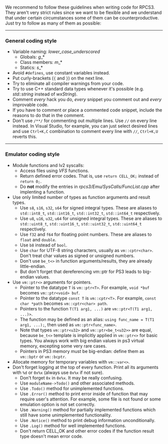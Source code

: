 We recommend to follow these guidelines when writing code for RPCS3. They aren't very strict rules since we want to be flexible and we understand that under certain circumstances some of them can be counterproductive. Just try to follow as many of them as possible:

***
### General coding style
* Variable naming: *lower_case_underscored*
    * Globals: _g__*
    * Class members: _m__*
    * Statics: _s__*
* Avoid `#defines`, use constant variables instead.
* Put curly-brackets (`{` and `}`) on the next line.
* Try to eliminate all compiler warnings from your code.
* Try to use C++ standard data types whenever it's possible (e.g. _std::string_ instead of _wxString_).
* Comment *every* hack you do, *every* snippet you comment out and *every* improvable code.
* If you have to comment or place a commented code snippet, include the reasons to do that in the comment.
* Don't use `/**/` for commenting out multiple lines. Use `//` on every line instead. In Visual Studio, for example, you can just select desired lines and use `Ctrl+K,C` combination to comment every line with `//`, `Ctrl+K,U` reverts this.

***
### Emulator coding style
* Module functions and lv2 syscalls:
    * Access files using *VFS* functions.
    * Return defined error codes. That is, use `return CELL_OK;` instead of `return 0;`.
    * Do **not** modify the entries in *rpcs3/Emu/SysCalls/FuncList.cpp* after implenting a function.
* Use only limited number of types as function arguments and result types.
    * Use `s8`, `s16`, `s32`, `s64` for signed integral types. These are aliases to `std::int8_t`, `std::int16_t`, `std::int32_t`, `std::int64_t` respectively.
    * Use `u8`, `u16`, `u32`, `u64` for unsigned integral types. These are aliases to `std::uint8_t`, `std::uint16_t`, `std::uint32_t`, `std::uint64_t` respectively.
    * Use `f32` and `f64` for floating point numbers. These are aliases to `float` and `double`.
    * Use `b8` instead of `bool`.
    * Use `char` for UTF-8 string characters, usually as `vm::cptr<char>`. Don't treat char values as signed or unsigned numbers.
    * Don't use `be_t<>` in function arguments/results, they are already little-endian.
    * But don't forget that dereferencing vm::ptr for PS3 leads to big-endian values.
* Use `vm::ptr<>` arguments for pointers.
    * Pointer to the datatype `T` is `vm::ptr<T>`. For example, `void *buf` becomes `vm::ptr<void> buf`.
    * Pointer to the datatype `const T` is `vm::cptr<T>`. For example, `const char *path` becomes `vm::cptr<char> path`.
    * Pointers to the function `T(T1 arg1, ...)` are `vm::ptr<T(T1 arg1, ...)>`.
    * The function may be defined as an alias: `using func_name = T(T1 arg1, ...);`, then used as `vm::ptr<func_name>`.
    * Note that types `vm::ptr<u32>` and `vm::ptr<be_t<u32>>` are equal, because `be_t<>` template is implicitly applied in `vm::ptr<>` for basic types. You always work with big endian values in ps3 virtual memory, excepting some very rare cases.
    * Pointers in PS3 memory must be big-endian: define them as `vm::bptr` or `vm::bcptr`.
* Allocate memory for temporary variables with `vm::var<>`.
* Don't forget logging at the top of every function. Print all its arguments with `%d` or `0x%x` (always use `0x%x` if not sure).
    * Don't forget `0x` in `0x%x`. It may be really confusing.
    * Use `moduleName->Todo()` and other associated methods.
    * Use `.Todo()` method for unimplemented functions.
    * Use `.Error()` method to print error inside of function that may require user's attention. For example, some file is not found or some emulation option is not set correctly.
    * Use `.Warning()` method for partially implemented functions which still have some unimplemented functionality.
    * Use `.Notice()` method to print debug information unconditionally.
    * Use `.Log()` method for well implemented functions.
    * Don't return CELL_OK and other error codes if the function result type doesn't mean error code.
